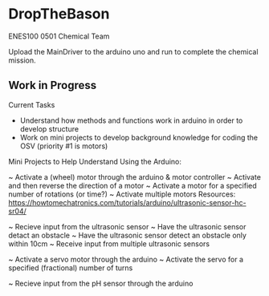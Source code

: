 # DropTheBason
ENES100 0501 Chemical Team

Upload the MainDriver to the arduino uno and run to complete the chemical mission.

## Work in Progress

Current Tasks
- Understand how methods and functions work in arduino in order to develop structure
- Work on mini projects to develop background knowledge for coding the OSV (priority #1 is motors)

Mini Projects to Help Understand Using the Arduino:

  ~ Activate a (wheel) motor through the arduino & motor controller
  ~ Activate and then reverse the direction of a motor
  ~ Activate a motor for a specified number of rotations (or time?)
  ~ Activate multiple motors
  Resources: https://howtomechatronics.com/tutorials/arduino/ultrasonic-sensor-hc-sr04/

  ~ Recieve input from the ultrasonic sensor
  ~ Have the ultrasonic sensor detact an obstacle
  ~ Have the ultrasonic sensor detect an obstacle only within 10cm
  ~ Receive input from multiple ultrasonic sensors
    
  ~ Activate a servo motor through the arduino
  ~ Activate the servo for a specified (fractional) number of turns
  
  ~ Recieve input from the pH sensor through the arduino
